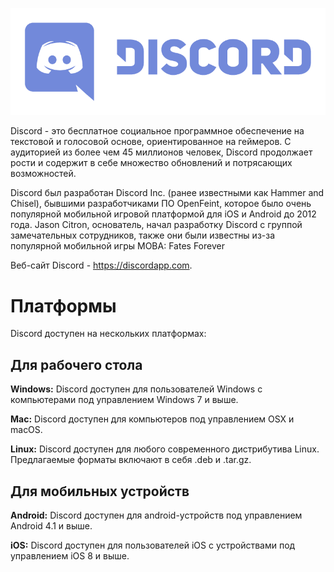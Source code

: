<!--TITLE: [RU] Discord -->

![Logo](/uploads/discord/logo.png "Логотип")

Discord - это бесплатное социальное программное обеспечение на текстовой и голосовой основе, ориентированное на геймеров. С аудиторией из более чем 45 миллионов человек, Discord продолжает рости и содержит в себе множество обновлений и потрясающих возможностей.

Discord был разработан Discord Inc. (ранее известными как Hammer and Chisel), бывшими разработчиками ПО OpenFeint, которое было очень популярной мобильной игровой платформой для iOS и Android до 2012 года. Jason Citron, основатель, начал разработку Discord с группой замечательных сотрудников, также они были известны из-за популярной мобильной игры MOBA: Fates Forever

Веб-сайт Discord - https://discordapp.com.

# Платформы
Discord доступен на нескольких платформах:

## Для рабочего стола
**Windows:** Discord доступен для пользователей Windows с компьютерами под управлением Windows 7 и выше.

**Mac:** Discord доступен для компьютеров под управлением OSX и macOS.

**Linux:** Discord доступен для любого современного дистрибутива Linux. Предлагаемые форматы включают в себя .deb и .tar.gz.

## Для мобильных устройств
**Android:** Discord доступен для android-устройств под управлением Android 4.1 и выше.

**iOS:** Discord доступен для пользователей iOS с устройствами под управлением iOS 8 и выше.